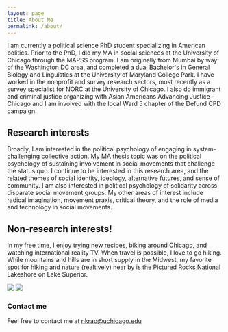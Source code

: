 ```yaml
---
layout: page
title: About Me
permalink: /about/
---
```


I am currently a political science PhD student specializing in American politics. Prior to the PhD, I did my MA in social sciences at the University of Chicago through the MAPSS program. I am originally from Mumbai by way of the Washington DC area, and completed a dual Bachelor's in General Biology and Linguistics at the University of Maryland College Park. I have worked in the nonprofit and survey research sectors, most recently as a survey specialist for NORC at the University of Chicago. I also do immigrant and criminal justice organizing with Asian Americans Advancing Justice - Chicago and I am involved with the local Ward 5 chapter of the Defund CPD campaign. 

## Research interests
Broadly, I am interested in the political psychology of engaging in system-challenging collective action. My MA thesis topic was on the political psychology of sustaining involvement in social movements that challenge the status quo. I continue to be interested in this research area, and the related themes of social identity, ideology, alternative futures, and sense of community. I am also interested in political psychology of solidarity across disparate social movement groups. My other areas of interest include radical imagination, movement praxis, critical theory, and the role of media and technology in social movements.

## Non-research interests!
In my free time, I enjoy trying new recipes, biking around Chicago, and watching international reality TV. When travel is possible, I love to go hiking. While mountains and hills are in short supply in the Midwest, my favorite spot for hiking and nature (realtively) near by is the Pictured Rocks National Lakeshore on Lake Superior.

![](../images/group_mtelbert.JPG) 
![](../images/crater_lake.JPG)  


### Contact me

Feel free to contact me at [nkrao@uchicago.edu](mailto:nkrao@uchicago.edu)
